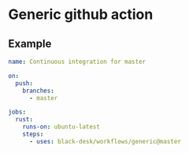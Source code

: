 <!--
SPDX-License-Identifier: MIT
SPDX-FileCopyrightText: Copyright 2025 Chen Linxuan <me@black-desk.cn>
-->

# Generic github action

## Example

``` yaml
name: Continuous integration for master

on:
  push:
    branches:
      - master

jobs:
  rust:
    runs-on: ubuntu-latest
    steps:
      - uses: black-desk/workflows/generic@master
```

